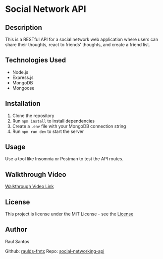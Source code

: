 # Social Network API

## Description
This is a RESTful API for a social network web application where users can share their thoughts, react to friends' thoughts, and create a friend list.

## Technologies Used
- Node.js
- Express.js
- MongoDB
- Mongoose

## Installation
1. Clone the repository
2. Run `npm install` to install dependencies
3. Create a `.env` file with your MongoDB connection string
4. Run `npm run dev` to start the server

## Usage
Use a tool like Insomnia or Postman to test the API routes. 

## Walkthrough Video
[Walkthrough Video Link](https://drive.google.com/file/d/1OHAxX1IHxit0pDK2nKBXG-KlHeSaqJlt/view?usp=sharing)

## License
    
This project is license under the MIT License - see the [License](https://choosealicense.com/licenses/mit/)
    
## Author
    
Raul Santos
    
Github: [raulds-fmtx](https://github.com/raulds-fmtx)
Repo: [social-networking-api](https://github.com/raulds-fmtx/social-networking-api)


